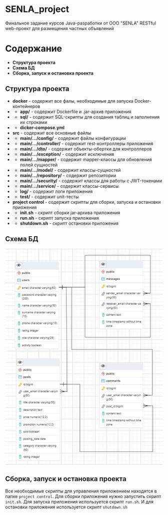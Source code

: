 # SENLA_project
Финальное задание курсов Java-разработки от ООО "SENLA"
RESTful web-проект для размещения частных объявлений
# Содержание
- **Структура проекта**
- **Схема БД**
- **Сборка, запуск и остановка проекта**
## Структура проекта
- **docker** - содержит все фалы, необходимые для запуска Docker-контейнеров
- - **app/** - содержит Dockerfile и .jar-архив приложения
- - **sql/** - содержит SQL-скрипты для создания таблиц и заполнения их строками
- - **dicker-compose.yml**
- **src** - содержит все основные файлы
- - **main/.../config/** - содержит файлы конфигурации
- - **main/.../controller/** - содержит rest-контроллеры приложения
- - **main/.../dto/** - содержит объекты-обертки для контроллеров
- - **main/.../exception/** - содержит исключения
- - **main/.../mapper/** - содержит mapper-классы для обновления полей сущностей
- - **main/.../model/** - содержит классы-сущностей
- - **main/.../repository/** - содержит репозитории
- - **main/.../security/** - содержит классы для работы с JWT-токенами
- - **main/.../service/** - содержит классы-сервисы
- - **log/** - содержит логи приложения
- - **test/** - содержит unit-тесты
- **project control** - содержит скрипты для сборки, запуска и остановки приожения
- - **init.sh** - скрипт сборки jar-архива приложения
- - **run.sh** - скрипт запуска приложения
- - **shutdown.sh** - скрипт остановки приложения
## Схема БД
![plot](ERD.png)
## Сборка, запуск и остановка проекта
Все необходимые скрипты для управления приложением находятся в папке `project control`. Для сборки приложения нужно запустить скрипт `init.sh`. Для запуска приложения используется скрипт `run.sh`. И для остановки приложения используется скрипт `shutdown.sh`